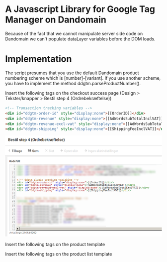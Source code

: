 A Javascript Library for Google Tag Manager on Dandomain
===
Because of the fact that we cannot manipulate server side code on Dandomain we can't populate dataLayer variables before the DOM loads.

Implementation
===
The script presumes that you use the default Dandomain product numbering scheme which is [number]-[variant]. If you use another scheme, you have to implement the method ddgtm.parseProductNumber().

Insert the following tags on the checkout success page (Design > Tekster/knapper > Bestil step 4 (Ordrebekræftelse))

```html
<!-- Transaction tracking variables -->
<div id="ddgtm-order-id" style="display:none">[[OrderID]]</div>
<div id="ddgtm-revenue" style="display:none">[[AdWordsSubTotalInclVAT]]</div>
<div id="ddgtm-revenue-excl-vat" style="display:none">[[AdWordsSubTotalExclVAT]]</div>
<div id="ddgtm-shipping" style="display:none">[[ShippingFeeInclVAT]]</div>
```

![ddgtm checkout success parameters](doc/images/ddgtm-checkout-success.png)

Insert the following tags on the product template
<div style="display:none">[[Manufactors]]</div>
<div id="ddgtm-category" style="display:none">[[ProdCatName]]</div>

Insert the following tags on the product list template
<div style="display:none" class="brand">[[Manufactors]]</div>